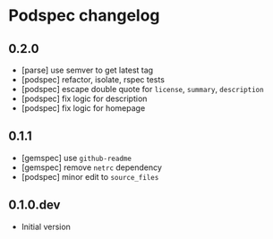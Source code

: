 # Podspec changelog

## 0.2.0

- [parse] use semver to get latest tag
- [podspec] refactor, isolate, rspec tests
- [podspec] escape double quote for `license`, `summary`, `description`
- [podspec] fix logic for description
- [podspec] fix logic for homepage

## 0.1.1

- [gemspec] use `github-readme`
- [gemspec] remove `netrc` dependency
- [podspec] minor edit to `source_files`

## 0.1.0.dev

- Initial version
